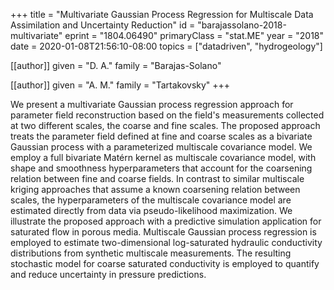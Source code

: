 +++
title        = "Multivariate Gaussian Process Regression for Multiscale Data Assimilation and Uncertainty Reduction"
id           = "barajassolano-2018-multivariate"
eprint       = "1804.06490"
primaryClass = "stat.ME"
year         = "2018"
date         = 2020-01-08T21:56:10-08:00
topics       = ["datadriven", "hydrogeology"]

[[author]]
	given = "D. A."
	family = "Barajas-Solano"
	
[[author]]
	given = "A. M."
	family = "Tartakovsky"
+++

We present a multivariate Gaussian process regression approach for parameter field reconstruction based on the field's measurements collected at two different scales, the coarse and fine scales. The proposed approach treats the parameter field defined at fine and coarse scales as a bivariate Gaussian process with a parameterized multiscale covariance model. We employ a full bivariate Matérn kernel as multiscale covariance model, with shape and smoothness hyperparameters that account for the coarsening relation between fine and coarse fields. In contrast to similar multiscale kriging approaches that assume a known coarsening relation between scales, the hyperparameters of the multiscale covariance model are estimated directly from data via pseudo-likelihood maximization.
We illustrate the proposed approach with a predictive simulation application for saturated flow in porous media. Multiscale Gaussian process regression is employed to estimate two-dimensional log-saturated hydraulic conductivity distributions from synthetic multiscale measurements. The resulting stochastic model for coarse saturated conductivity is employed to quantify and reduce uncertainty in pressure predictions.
